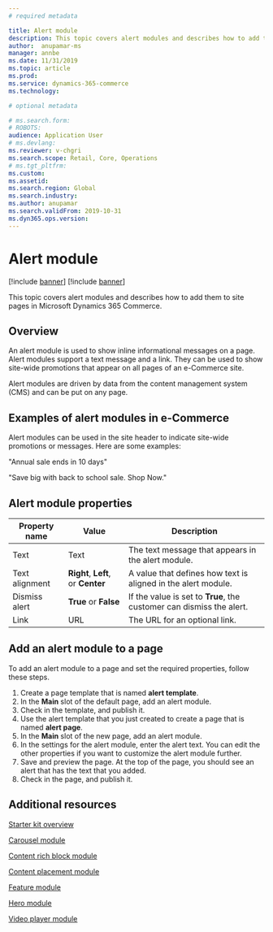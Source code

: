 ```yaml
---
# required metadata

title: Alert module 
description: This topic covers alert modules and describes how to add them to site pages in Microsoft Dynamics 365 Commerce.
author:  anupamar-ms
manager: annbe
ms.date: 11/31/2019
ms.topic: article
ms.prod: 
ms.service: dynamics-365-commerce
ms.technology: 

# optional metadata

# ms.search.form: 
# ROBOTS: 
audience: Application User
# ms.devlang: 
ms.reviewer: v-chgri
ms.search.scope: Retail, Core, Operations
# ms.tgt_pltfrm: 
ms.custom: 
ms.assetid: 
ms.search.region: Global
ms.search.industry: 
ms.author: anupamar
ms.search.validFrom: 2019-10-31
ms.dyn365.ops.version: 
---
```


# Alert module

[!include [banner](includes/preview-banner.md)]
[!include [banner](includes/banner.md)]

This topic covers alert modules and describes how to add them to site pages in Microsoft Dynamics 365 Commerce.

## Overview

An alert module is used to show inline informational messages on a page. Alert modules support a text message and a link. They can be used to show site-wide promotions that appear on all pages of an e-Commerce site. 

Alert modules are driven by data from the content management system (CMS) and can be put on any page.

## Examples of alert modules in e-Commerce

Alert modules can be used in the site header to indicate site-wide promotions or messages. Here are some examples:

"Annual sale ends in 10 days"

"Save big with back to school sale. Shop Now."

## Alert module properties

| Property name  | Value                              | Description |
|----------------|------------------------------------|-------------|
| Text           | Text                               | The text message that appears in the alert module. |
| Text alignment | **Right**, **Left**, or **Center** | A value that defines how text is aligned in the alert module. |
| Dismiss alert  | **True** or **False**              | If the value is set to **True**, the customer can dismiss the alert. |
| Link           | URL                                | The URL for an optional link. |

## Add an alert module to a page 

To add an alert module to a page and set the required properties, follow these steps.

1. Create a page template that is named **alert template**.
1. In the **Main** slot of the default page, add an alert module.
1. Check in the template, and publish it. 
1. Use the alert template that you just created to create a page that is named **alert page**. 
1. In the **Main** slot of the new page, add an alert module.
1. In the settings for the alert module, enter the alert text. You can edit the other properties if you want to customize the alert module further.
1. Save and preview the page. At the top of the page, you should see an alert that has the text that you added.
1. Check in the page, and publish it. 

## Additional resources

[Starter kit overview](starter-kit-overview.md)

[Carousel module](add-carousel.md)

[Content rich block module](add-content-rich-block.md)

[Content placement module](add-content-placement-modules.md)

[Feature module](add-feature-module.md)

[Hero module](add-hero-module.md)

[Video player module](add-video-player.md)
